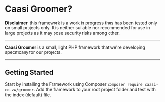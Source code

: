 # Caasi Groomer?

**Disclaimer**: this framework is a work in progress thus has been tested only on small projects only. It is neither suitable nor recommended for use in large projects as it may pose security risks among other.

---

**Caasi Groomer** is a small, light PHP framework that we're developing specifically for our projects.

---

## Getting Started

Start by installing the Framework using Composer `composer require caasi-co-zw/groomer`.
Add the framework to your root project folder and test with the index (default) file.
